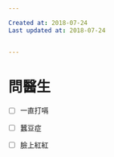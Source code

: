 ```yaml
---

Created at: 2018-07-24
Last updated at: 2018-07-24


---
```


# 問醫生


- [ ] 一直打嗝

- [ ] 蠶豆症
- [ ] 臉上紅紅

